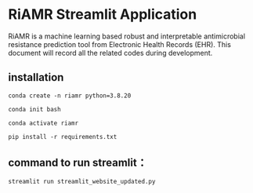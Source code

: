 # RiAMR Streamlit Application

RiAMR is a machine learning based robust and interpretable antimicrobial resistance prediction tool from Electronic Health Records (EHR). This document will record all the related codes during development.


## installation

```
conda create -n riamr python=3.8.20

conda init bash

conda activate riamr

pip install -r requirements.txt

```



## command to run streamlit： 

`streamlit run streamlit_website_updated.py`


